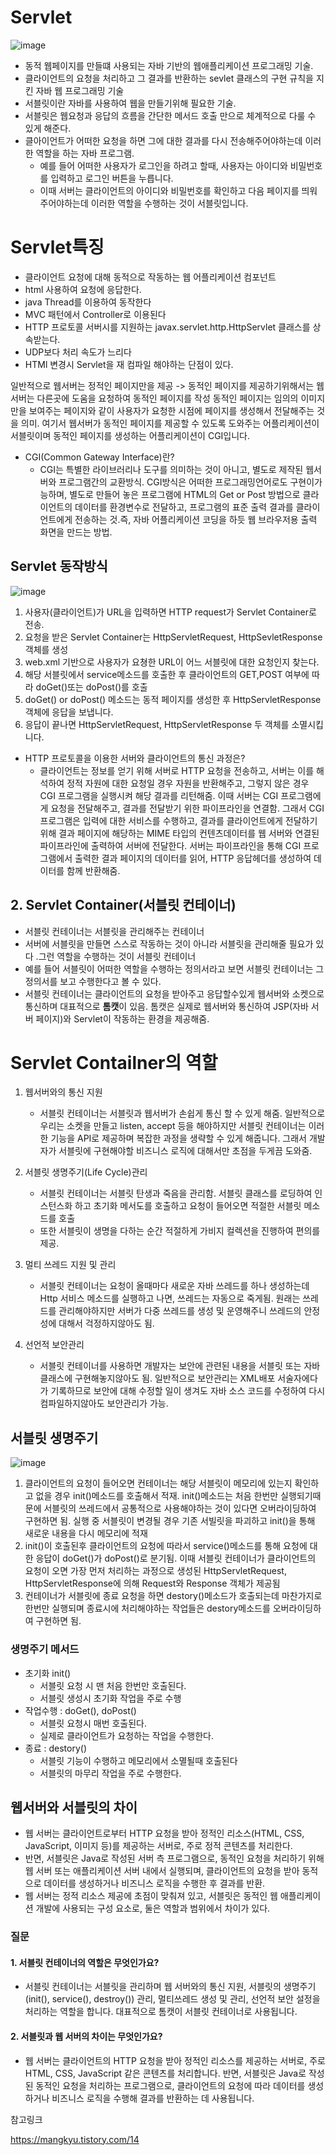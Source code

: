 # Servlet
![image](https://github.com/user-attachments/assets/4f2427ef-f643-45b8-89f9-86da8fbc038d)

- 동적 웹페이지를 만들떄 사용되는 자바 기반의 웹애플리케이션 프로그래밍 기술.
- 클라이언트의 요청을 처리하고 그 결과를 반환하는 sevlet 클래스의 구현 규칙을 지킨 자바 웹 프로그래밍 기술
- 서블릿이란 자바를 사용하여 웹을 만들기위해 필요한 기술. 
- 서블릿은 웹요청과 응답의 흐름을 간단한 메서드 호출 만으로 체계적으로 다룰 수 있게 해준다. 
- 클아이언트가 어떠한 요청을 하면 그에 대한 결과를 다시 전송해주어야하는데 이러한 역할을 하는 자바 프로그램.
    - 예를 들어 어떠한 사용자가 로그인을 하려고 할때, 사용자는 아이디와 비밀번호를 입력하고 로그인 버튼을 누릅니다.
    - 이때 서버는 클라이언트의 아이디와 비밀번호를 확인하고 다음 페이지를 띄워주어야하는데 이러한 역할을 수행하는 것이 서블릿입니다.

# Servlet특징
- 클라이언트 요청에 대해 동적으로 작동하는 웹 어플리케이션 컴포넌트
- html 사용하여 요청에 응답한다.
- java Thread를 이용하여 동작한다
- MVC 패턴에서 Controller로 이용된다
- HTTP 프로토콜 서버시를 지원하는 javax.servlet.http.HttpServlet 클래스를 상속받는다.
- UDP보다 처리 속도가 느리다
- HTMl 변경시 Servlet을 재 컴파일 해야하는 단점이 있다. 

일반적으로 웹서버는 정적인 페이지만을 제공 -> 동적인 페이지를 제공하기위해서는 웹서버는 다른곳에 도움을 요청하여 동적인 페이지를 작성
동적인 페이지는 임의의 이미지만을 보여주는 페이지와 같이 사용자가 요청한 시점에 페이지를 생성해서 전달해주는 것을 의미. 여기서 웹서버가 동적인 페이지를 제공할 수 있도록 도와주는 어플리케이션이 서블릿이며 동적인 페이지를 생성하는 어플리케이션이 CGI입니다. 

- CGI(Common Gateway Interface)란?
   - CGI는 특별한 라이브러리나 도구를 의미하는 것이 아니고, 별도로 제작된 웹서버와 프로그램간의 교환방식. CGI방식은 어떠한 프로그래밍언어로도 구현이가능하며, 별도로 만들어 놓은 프로그램에 HTML의 Get or Post 방법으로 클라이언트의 데이터를 환경변수로 전달하고, 프로그램의 표준 출력 결과를 클라이언트에게 전송하는 것.즉, 자바 어플리케이션 코딩을 하듯 웹 브라우저용 출력 화면을 만드는 방법.

## Servlet 동작방식
![image](https://github.com/user-attachments/assets/7293549a-ba4d-4cf4-832a-ad116a188605)
1. 사용자(클라이언트)가 URL을 입력하면 HTTP request가 Servlet Container로 전송.
2. 요청을 받은 Servlet Container는 HttpServletRequest, HttpSevletResponse 객체를 생성
3. web.xml 기반으로 사용자가 요쳥한 URL이 어느 서블릿에 대한 요청인지 찾는다.
4. 해당 서블릿에서 service메소드를 호출한 후 클라이언트의 GET,POST 여부에 따라 doGet()또는 doPost()를 호출
5. doGet() or doPost() 메소드는 동적 페이지를 생성한 후 HttpServletResponse객체에 응답을 보냅니다.
6. 응답이 끝나면 HttpServletRequest, HttpServletResponse 두 객체를 소멸시킵니다. 

-  HTTP 프로토콜을 이용한 서버와 클라이언트의 통신 과정은?
    - 클라이언트는 정보를 얻기 위해 서버로 HTTP 요청을 전송하고, 서버는 이를 해석하여 정적 자원에 대한 요청일 경우 자원을 반환해주고, 그렇지 않은 경우 CGI 프로그램을 실행시켜 해당 결과를 리턴해줌. 이때 서버는 CGI 프로그램에게 요청을 전달해주고, 결과를 전달받기 위한 파이프라인을 연결함. 그래서 CGI 프로그램은 입력에 대한 서비스를 수행하고, 결과를 클라이언트에게 전달하기 위해 결과 페이지에 해당하는 MIME 타입의 컨텐츠데이터를 웹 서버와 연결된 파이프라인에 출력하여 서버에 전달한다. 서버는 파이프라인을 통해 CGI 프로그램에서 출력한 결과 페이지의 데이터를 읽어, HTTP 응답헤더를 생성하여 데이터를 함께 반환해줌.

## 2. Servlet Container(서블릿 컨테이너)
- 서블릿 컨테이너는 서블릿을 관리해주는 컨테이너
- 서버에 서블릿을 만들면 스스로 작동하는 것이 아니라 서블릿을 관리해줄 필요가 있다 .그런 역할을 수행하는 것이 서블릿 컨테이너 
- 예를 들어 서블릿이 어떠한 역할을 수행하는 정의서라고 보면 서블릿 컨테이너는 그 정의서를 보고 수행한다고 볼 수 있다.
- 서블릿 컨테이너는 클라이언트의 요청을 받아주고 응답할수있게 웹서버와 소켓으로 통신하며 대표적으로 **톰캣**이 있음. 톰캣은 실제로 웹서버와 통신하여 JSP(자바 서버 페이지)와 Servlet이 작동하는 환경을 제공해줌.


# Servlet Contailner의 역할
1. 웹서버와의 통신 지원
    - 서블릿 컨테이너는 서블릿과 웹서버가 손쉽게 통신 할 수 있게 해줌. 일반적으로 우리는 소켓을 만들고 listen, accept 등을 해야하지만 서블릿 컨테이너는 이러한 기능을 API로 제공하며 복잡한 과정을 생략할 수 있게 해줍니다. 그래서 개발자가 서블릿에 구현해야할 비즈니스 로직에 대해서만 초점을 두게끔 도와줌.

2. 서블릿 생명주기(Life Cycle)관리
    - 서블릿 컨테이너는 서블릿 탄생과 죽음을 관리함. 서블릿 클래스를 로딩하여 인스턴스화 하고 초기화 메서도를 호출하고 요청이 들어오면 적절한 서블릿 메소드를 호출
    - 또한 서블릿이 생명을 다하는 순간 적절하게 가비지 컬렉션을 진행하여 편의를 제공.
3. 멀티 쓰레드 지원 및 관리
    - 서블릿 컨테이너는 요청이 올때마다 새로운 자바 쓰레드를 하나 생성하는데 Http 서비스 메소드를 실행하고 나면, 쓰레드는 자동으로 죽게됨. 원래는 쓰레드를 관리해야하지만 서버가 다중 쓰레드를 생성 및 운영해주니 쓰레드의 안정성에 대해서 걱정하지않아도 됨.
4. 선언적 보안관리
    - 서블릿 컨테이너를 사용하면 개발자는 보안에 관련된 내용을 서블릿 또는 자바 클래스에 구현해놓지않아도 됨. 일반적으로 보안관리는 XML배포 서술자에다가 기록하므로 보안에 대해 수정할 일이 생겨도 자바 소스 코드를 수정하여 다시 컴파일하지않아도 보안관리가 가능.

## 서블릿 생명주기 

![image](https://github.com/user-attachments/assets/56b9f842-1045-48ca-bcbd-08bbe56b90fa)

1. 클라이언트의 요청이 들어오면 컨테이너는 해당 서블릿이 메모리에 있는지 확인하고 없을 경우 init()메소드를 호출해서 적재. init()메소드는 처음 한번만 실행되기때문에 서블릿의 쓰레드에서 공통적으로 사용해야하는 것이 있다면 오버라이딩하여 구현하면 됨. 실행 중 서블릿이 변경될 경우 기존 서빌릿을 파괴하고 init()을 통해 새로운 내용을 다시 메모리에 적재
2. init()이 호출된후 클라이언트의 요청에 따라서 service()메소드를 통해 요청에 대한 응답이 doGet()가 doPost()로 분기됨. 이때 서블릿 컨테이너가 클라이언트의 요청이 오면 가장 먼저 처리하는 과정으로 생성된 HttpServletRequest, HttpServletResponse에 의해 Request와 Response 객체가 제공됨
3. 컨테이너가 서블릿에 종료 요청을 하면 destory()메소드가 호출되는데 마찬가지로 한번만 실행되며 종료시에 처리해야하는 작업들은 destory메소드를 오버라이딩하여 구현하면 됨.

### 생명주기 메서드
- 초기화 init() 
    - 서블릿 요청 시 맨 처음 한번만 호출된다.
    - 서블릿 생성시 초기화 작업을 주로 수행
- 작업수행 : doGet(), doPost()
    - 서블릿 요청시 매번 호출된다.
    - 실제로 클라이언트가 요청하는 작업을 수행한다.
- 종료 : destory()
    - 서블릿 기능이 수행하고 메모리에서 소멸될때 호출된다
    - 서블릿의 마무리 작업을 주로 수행한다. 
    

## 웹서버와 서블릿의 차이 
- 웹 서버는 클라이언트로부터 HTTP 요청을 받아 정적인 리소스(HTML, CSS, JavaScript, 이미지 등)를 제공하는 서버로, 주로 정적 콘텐츠를 처리한다. 
- 반면, 서블릿은 Java로 작성된 서버 측 프로그램으로, 동적인 요청을 처리하기 위해 웹 서버 또는 애플리케이션 서버 내에서 실행되며, 클라이언트의 요청을 받아 동적으로 데이터를 생성하거나 비즈니스 로직을 수행한 후 결과를 반환.
- 웹 서버는 정적 리소스 제공에 초점이 맞춰져 있고, 서블릿은 동적인 웹 애플리케이션 개발에 사용되는 구성 요소로, 둘은 역할과 범위에서 차이가 있다.

### 질문
#### 1. 서블릿 컨테이너의 역할은 무엇인가요?
- 서블릿 컨테이너는 서블릿을 관리하며 웹 서버와의 통신 지원, 서블릿의 생명주기(init(), service(), destroy()) 관리, 멀티쓰레드 생성 및 관리, 선언적 보안 설정을 처리하는 역할을 합니다. 대표적으로 톰캣이 서블릿 컨테이너로 사용됩니다.
#### 2. 서블릿과 웹 서버의 차이는 무엇인가요?
- 웹 서버는 클라이언트의 HTTP 요청을 받아 정적인 리소스를 제공하는 서버로, 주로 HTML, CSS, JavaScript 같은 콘텐츠를 처리합니다. 반면, 서블릿은 Java로 작성된 동적인 요청을 처리하는 프로그램으로, 클라이언트의 요청에 따라 데이터를 생성하거나 비즈니스 로직을 수행해 결과를 반환하는 데 사용됩니다.


참고링크 

https://mangkyu.tistory.com/14